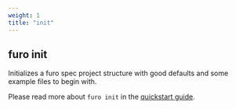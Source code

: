 ```yaml
---
weight: 1
title: "init"
---
```


## furo init

Initializes a furo spec project structure with good defaults and some example files to begin with.

Please read more about `furo init` in the [quickstart guide](/docs/quickstart/).
